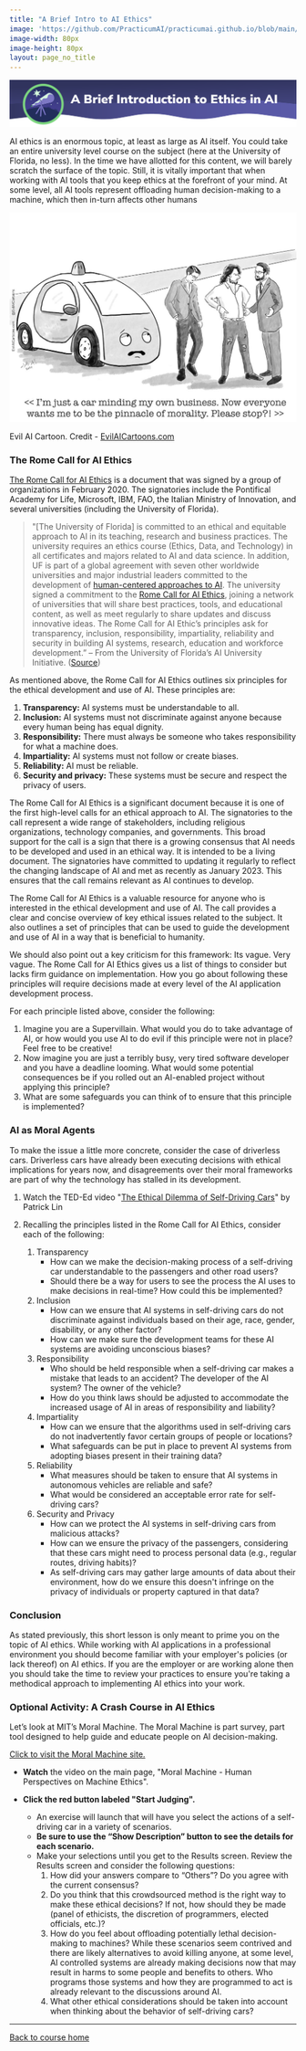 ```yaml
---
title: "A Brief Intro to AI Ethics"
image: 'https://github.com/PracticumAI/practicumai.github.io/blob/main/images/icons/practicumai_beginner.png?raw=true'
image-width: 80px
image-height: 80px
layout: page_no_title
---
```


![A Brief Intro to AI Ethics header](/images/brief_into_to_ai_ethics.png)

AI ethics is an enormous topic, at least as large as AI itself. You could take an entire university level course on the subject (here at the University of Florida, no less). In the time we have allotted for this content, we will barely scratch the surface of the topic. Still, it is vitally important that when working with AI tools that you keep ethics at the forefront of your mind. At some level, all AI tools represent offloading human decision-making to a machine, which then in-turn affects other humans

![Evil AI cartoons: A driverless car looking frustrated says "I'm just a car minding my own business. Now everyone wants me to be the pinnacle of morality. Please stop?!" while 3 men look on talking](/images/Evil_AI_Cartoon_car.jpg)

Evil AI Cartoon. Credit - [EvilAICartoons.com](https://www.evilaicartoons.com/archive/use-all-tools-of-regulation)

### The Rome Call for AI Ethics

[The Rome Call for AI Ethics](https://www.romecall.org/the-call/) is a document that was signed by a group of organizations in February 2020. The signatories include the Pontifical Academy for Life, Microsoft, IBM, FAO, the Italian Ministry of Innovation, and several universities (including the University of Florida).

> "[The University of Florida] is committed to an ethical and equitable approach to AI in its teaching, research and business practices. The university requires an ethics course (Ethics, Data, and Technology) in all certificates and majors related to AI and data science. In addition, UF is part of a global agreement with seven other worldwide universities and major industrial leaders committed to the development of [human-centered approaches to AI](https://news.ufl.edu/2022/11/rome-ethics/). The university signed a commitment to the [Rome Call for AI Ethics](https://www.romecall.org/), joining a network of universities that will share best practices, tools, and educational content, as well as meet regularly to share updates and discuss innovative ideas. The Rome Call for AI Ethic’s principles ask for transparency, inclusion, responsibility, impartiality, reliability and security in building AI systems, research, education and workforce development.” – From the University of Florida’s AI University Initiative. ([Source](https://ai.ufl.edu/about/ai-ethics/))

As mentioned above, the Rome Call for AI Ethics outlines six principles for the ethical development and use of AI. These principles are:

1. **Transparency:** AI systems must be understandable to all.
1. **Inclusion:** AI systems must not discriminate against anyone because every human being has equal dignity.
1. **Responsibility:** There must always be someone who takes responsibility for what a machine does.
1. **Impartiality:** AI systems must not follow or create biases.
1. **Reliability:** AI must be reliable.
1. **Security and privacy:** These systems must be secure and respect the privacy of users.

The Rome Call for AI Ethics is a significant document because it is one of the first high-level calls for an ethical approach to AI. The signatories to the call represent a wide range of stakeholders, including religious organizations, technology companies, and governments. This broad support for the call is a sign that there is a growing consensus that AI needs to be developed and used in an ethical way.
It is intended to be a living document. The signatories have committed to updating it regularly to reflect the changing landscape of AI and met as recently as January 2023. This ensures that the call remains relevant as AI continues to develop.

The Rome Call for AI Ethics is a valuable resource for anyone who is interested in the ethical development and use of AI. The call provides a clear and concise overview of key ethical issues related to the subject. It also outlines a set of principles that can be used to guide the development and use of AI in a way that is beneficial to humanity.

We should also point out a key criticism for this framework: Its vague. Very vague. The Rome Call for AI Ethics gives us a list of things to consider but lacks firm guidance on implementation. How you go about following these principles will require decisions made at every level of the AI application development process.

For each principle listed above, consider the following:

1. Imagine you are a Supervillain. What would you do to take advantage of AI, or how would you use AI to do evil if this principle were not in place? Feel free to be creative!
1. Now imagine you are just a terribly busy, very tired software developer and you have a deadline looming. What would some potential consequences be if you rolled out an AI-enabled project without applying this principle?
1. What are some safeguards you can think of to ensure that this principle is implemented?

### AI as Moral Agents

To make the issue a little more concrete, consider the case of driverless cars. Driverless cars have already been executing decisions with ethical implications for years now, and disagreements over their moral frameworks are part of why the technology has stalled in its development.

1. Watch the TED-Ed video "[The Ethical Dilemma of Self-Driving Cars](https://youtu.be/ixIoDYVfKA0)" by Patrick Lin

1. Recalling the principles listed in the Rome Call for AI Ethics, consider each of the following:
   1. Transparency
      * How can we make the decision-making process of a self-driving car understandable to the passengers and other road users?
      * Should there be a way for users to see the process the AI uses to make decisions in real-time? How could this be implemented?
   1. Inclusion
      * How can we ensure that AI systems in self-driving cars do not discriminate against individuals based on their age, race, gender, disability, or any other factor?
      * How can we make sure the development teams for these AI systems are avoiding unconscious biases?
   1. Responsibility
      * Who should be held responsible when a self-driving car makes a mistake that leads to an accident? The developer of the AI system? The owner of the vehicle?
      * How do you think laws should be adjusted to accommodate the increased usage of AI in areas of responsibility and liability?
   1. Impartiality
      * How can we ensure that the algorithms used in self-driving cars do not inadvertently favor certain groups of people or locations?
      * What safeguards can be put in place to prevent AI systems from adopting biases present in their training data?
   1. Reliability
      * What measures should be taken to ensure that AI systems in autonomous vehicles are reliable and safe?
      *	What would be considered an acceptable error rate for self-driving cars?
   1. Security and Privacy
      * How can we protect the AI systems in self-driving cars from malicious attacks?
      * How can we ensure the privacy of the passengers, considering that these cars might need to process personal data (e.g., regular routes, driving habits)?
      * As self-driving cars may gather large amounts of data about their environment, how do we ensure this doesn't infringe on the privacy of individuals or property captured in that data?

### Conclusion

As stated previously, this short lesson is only meant to prime you on the topic of AI ethics. While working with AI applications in a professional environment you should become familiar with your employer's policies (or lack thereof) on AI ethics. If you are the employer or are working alone then you should take the time to review your practices to ensure you're taking a methodical approach to implementing AI ethics into your work.

### Optional Activity: A Crash Course in AI Ethics

Let’s look at MIT’s Moral Machine. The Moral Machine is part survey, part tool designed to help guide and educate people on AI decision-making.

[Click to visit the Moral Machine site.](https://www.moralmachine.net/)

* **Watch** the video on the main page, "Moral Machine - Human Perspectives on Machine Ethics".
* **Click the red button labeled "Start Judging".**

  * An exercise will launch that will have you select the actions of a self-driving car in a variety of scenarios. 
  * **Be sure to use the “Show Description” button to see the details for each scenario.**
  * Make your selections until you get to the Results screen. Review the Results screen and consider the following questions:
      1. How did your answers compare to “Others”? Do you agree with the current consensus?
      1. Do you think that this crowdsourced method is the right way to make these ethical decisions? If not, how should they be made (panel of ethicists, the discretion of programmers, elected officials, etc.)?
      1. How do you feel about offloading potentially lethal decision-making to machines? While these scenarios seem contrived and there are likely alternatives to avoid killing anyone, at some level, AI controlled systems are already making decisions now that may result in harms to some people and benefits to others. Who programs those systems and how they are programmed to act is already relevant to the discussions around AI.
      1. What other ethical considerations should be taken into account when thinking about the behavior of self-driving cars?

***

[Back to course home](/getting_started/README)